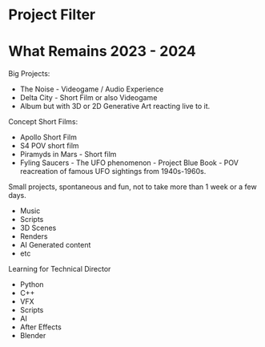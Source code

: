 # Project Filter

# What Remains 2023 - 2024

Big Projects:
  - The Noise - Videogame / Audio Experience
  - Delta City - Short Film or also Videogame
  - Album but with 3D or 2D Generative Art reacting live to it.

Concept Short Films:
  - Apollo Short Film 
  - S4 POV short film
  - Piramyds in Mars - Short film
  - Fyling Saucers - The UFO phenomenon - Project Blue Book - POV reacreation of famous UFO sightings from 1940s-1960s.


Small projects, spontaneous and fun, not to take more than 1 week or a few days.
  - Music
  - Scripts
  - 3D Scenes
  - Renders
  - AI Generated content
  - etc

Learning for Technical Director
  - Python
  - C++
  - VFX
  - Scripts
  - AI
  - After Effects
  - Blender


